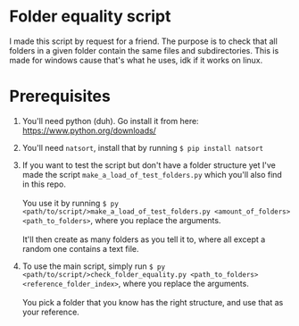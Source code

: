 # Folder equality script
I made this script by request for a friend. The purpose is to check that all folders in a given folder contain the same files and subdirectories. This is made for windows cause that's what he uses, idk if it works on linux.

# Prerequisites
1. You'll need python (duh). Go install it from here:
https://www.python.org/downloads/

2. You'll need `natsort`, install that by running
`$ pip install natsort`

3. If you want to test the script but don't have a folder structure yet
I've made the script `make_a_load_of_test_folders.py` which you'll also find in this repo.
<br><br>You use it by running `$ py <path/to/script/>make_a_load_of_test_folders.py <amount_of_folders> <path_to_folders>`, where you replace the arguments.
<br><br>It'll then create as many folders as you tell it to, where all except a random one contains a text file.

4. To use the main script, simply run `$ py <path/to/script/>check_folder_equality.py <path_to_folders> <reference_folder_index>`, where you replace the arguments.
<br><br>You pick a folder that you know has the right structure, and use that as your reference.
